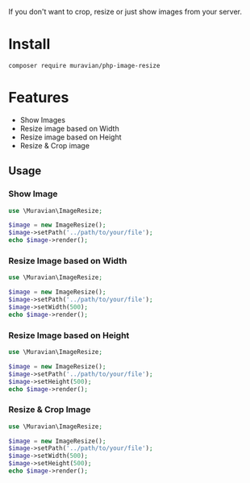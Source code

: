 If you don't want to crop, resize or just show images from your server.
# Install

```composer log
composer require muravian/php-image-resize
```

# Features

- Show Images
- Resize image based on Width
- Resize image based on Height
- Resize & Crop image

## Usage

### Show Image

```php
use \Muravian\ImageResize;

$image = new ImageResize();
$image->setPath('../path/to/your/file');
echo $image->render();
```

### Resize Image based on Width

```php
use \Muravian\ImageResize;

$image = new ImageResize();
$image->setPath('../path/to/your/file');
$image->setWidth(500);
echo $image->render();
```

### Resize Image based on Height

```php
use \Muravian\ImageResize;

$image = new ImageResize();
$image->setPath('../path/to/your/file');
$image->setHeight(500);
echo $image->render();
```

### Resize & Crop Image

```php
use \Muravian\ImageResize;

$image = new ImageResize();
$image->setPath('../path/to/your/file');
$image->setWidth(500);
$image->setHeight(500);
echo $image->render();
```